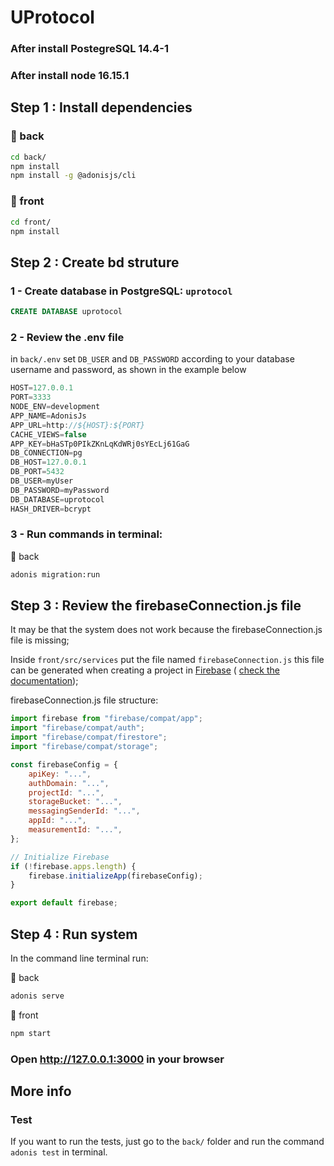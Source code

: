 # UProtocol

### After install PostegreSQL 14.4-1
### After install node 16.15.1

## Step 1 : Install dependencies
### 📂 back
```bash
cd back/
npm install
npm install -g @adonisjs/cli
```
### 📂 front
```bash
cd front/
npm install
```
## Step 2 : Create bd struture

### 1 - Create database in PostgreSQL: `uprotocol`

```SQL
CREATE DATABASE uprotocol
```

### 2 - Review the .env file

in `back/.env` set `DB_USER` and `DB_PASSWORD` according to your database username and password, as shown in the example below

```javascript
HOST=127.0.0.1
PORT=3333
NODE_ENV=development
APP_NAME=AdonisJs
APP_URL=http://${HOST}:${PORT}
CACHE_VIEWS=false
APP_KEY=bHaSTp0PIkZKnLqKdWRj0sYEcLj61GaG
DB_CONNECTION=pg
DB_HOST=127.0.0.1
DB_PORT=5432
DB_USER=myUser
DB_PASSWORD=myPassword
DB_DATABASE=uprotocol
HASH_DRIVER=bcrypt
```

### 3 - Run commands in terminal:

📂 back
```bash
adonis migration:run
```

## Step 3 : Review the firebaseConnection.js file

It may be that the system does not work because the firebaseConnection.js file is missing;

Inside `front/src/services` put the file named `firebaseConnection.js` this file can be generated when creating a project in [Firebase](https://firebase.google.com/ "Firebase") ( [check the documentation](https://firebase.google.com/docs/web/setup "Documentation"));


firebaseConnection.js file structure:
```javascript
import firebase from "firebase/compat/app";
import "firebase/compat/auth";
import "firebase/compat/firestore";
import "firebase/compat/storage";

const firebaseConfig = {
    apiKey: "...",
    authDomain: "...",
    projectId: "...",
    storageBucket: "...",
    messagingSenderId: "...",
    appId: "...",
    measurementId: "...",
};

// Initialize Firebase
if (!firebase.apps.length) {
    firebase.initializeApp(firebaseConfig);
}

export default firebase;
```

## Step 4 : Run system
In the command line terminal run:

📂 back
```bash
adonis serve
```
📂 front
```bash
npm start
```
### Open http://127.0.0.1:3000 in your browser

## More info

### Test
If you want to run the tests, just go to the `back/` folder and run the command `adonis test` in terminal.